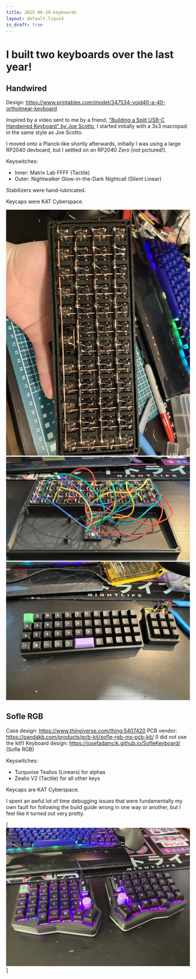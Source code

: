 ```yaml
---
title: 2025-06-19-keyboards
layout: default.liquid
is_draft: true
---
```

# I built two keyboards over the last year!


## Handwired

Design: https://www.printables.com/model/347534-void40-a-40-ortholinear-keyboard

Inspired by a video sent to me by a friend, ["Building a Split USB-C Handwired Keyboard" by Joe Scotto](https://youtu.be/PDguuYMG0IQ), I started initially with a 3x3 macropad in the same style as Joe Scotto.

I moved onto a Planck-like shortly afterwards, initially I was using a large RP2040 devboard, but I settled on an RP2040 Zero (not pictured!).

Keyswitches:
* Inner: Matrix Lab FFFF (Tactile)
* Outer: Nightwalker Glow-in-the-Dark Nightcall (Silent Linear)

Stabilizers were hand-lubricated.

Keycaps were KAT Cyberspace.

[![The matrix of the keyboard](handwire-keyboard-matrix.jpg)](handwire-keyboard-matrix.jpg)
[![The wiring of the matrix and mcu of the keyboard](handwire-keyboard-mcu.jpg)](handwire-keyboard-mcu.jpg)
[![The finished keyboard](handwire-keyboard.jpg)](handwire-keyboard.jpg)

## Sofle RGB

Case design: https://www.thingiverse.com/thing:5407420
PCB vendor: https://pandakb.com/products/pcb-kit/sofle-rgb-mx-pcb-kit/ (I did not use the kit!)
Keyboard design: https://josefadamcik.github.io/SofleKeyboard/ (Sofle RGB)

Keyswitches:
* Turquoise Tealios (Linears) for alphas
* Zealio V2 (Tactile) for all other keys

Keycaps are KAT Cyberspace.

I spent an awful lot of time debugging issues that were fundamentally my own fault for following the build guide wrong in one way or another, but I feel like it turned out very pretty.

[![Sofle RGB](sofle-rgb-finished.jpg)]
